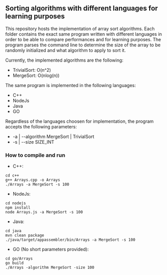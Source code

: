 ## Sorting algorithms with different languages for learning purposes

This repository hosts the implementation of array sort algorithms. Each folder contains the exact same program written with
different languages in order to be able to compare performances and for learning purposes. The program parses the command line
to determine the size of the array to be randomly initialized and what algorithm to apply to sort it.  

Currently, the implemented algorithms are the following:
- TrivialSort: O(n^2)
- MergeSort: O(nlog(n))

The same program is implemented in the following languages:
- C++
- NodeJs
- Java
- GO

Regardless of the languages choosen for implementation, the program accepts the following parameters:
- -a | --algorithm MergeSort | TrivialSort
- -s | --size SIZE_INT

### How to compile and run
- C++: 
```
cd c++
g++ Arrays.cpp -o Arrays
./Arrays -a MergeSort -s 100
```
- NodeJs: 
```
cd nodejs
npm install
node Arrays.js -a MergeSort -s 100
```
- Java: 
```
cd java
mvn clean package
./java/target/appassembler/bin/Arrays -a MergeSort -s 100
```
- GO (No short parameters provided): 
```
cd go/Arrays
go build
./Arrays -algorithm MergeSort -size 100
```
